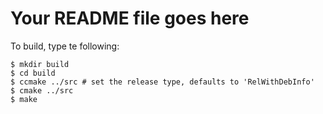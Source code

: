 # Your README file goes here

To build, type te following:
    
    $ mkdir build
    $ cd build
    $ ccmake ../src # set the release type, defaults to 'RelWithDebInfo'
    $ cmake ../src
    $ make
